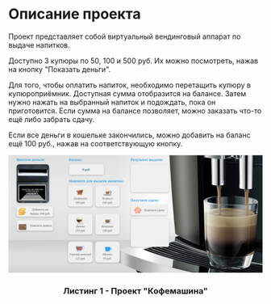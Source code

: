 # Описание проекта

Проект представляет собой виртуальный вендинговый аппарат по выдаче напитков. 

Доступно 3 купюры по 50, 100 и 500 руб. Их можно посмотреть, нажав на кнопку "Показать деньги". 

Для того, чтобы оплатить напиток, необходимо перетащить купюру в купюроприёмник. Доступная сумма отобразится на балансе. Затем нужно нажать на выбранный напиток и подождать, пока он приготовится. Если сумма на балансе позволяет, можно заказать что-то ещё либо забрать сдачу.

Если все деньги в кошельке закончились, можно добавить на баланс ещё 100 руб., нажав на соответствующую кнопку.

<img src="/listing/Screenshot_1.jpg" />
<h3 align="center">Листинг 1 - Проект "Кофемашина"</h3>
